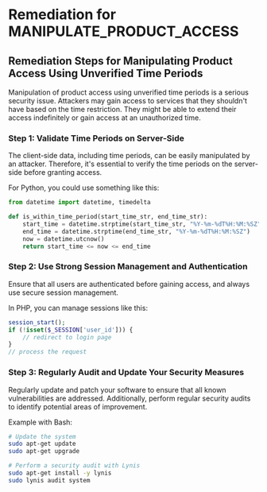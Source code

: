 # Remediation for MANIPULATE_PRODUCT_ACCESS

## Remediation Steps for Manipulating Product Access Using Unverified Time Periods

Manipulation of product access using unverified time periods is a serious security issue. Attackers may gain access to services that they shouldn't have based on the time restriction. They might be able to extend their access indefinitely or gain access at an unauthorized time.

### Step 1: Validate Time Periods on Server-Side

The client-side data, including time periods, can be easily manipulated by an attacker. Therefore, it's essential to verify the time periods on the server-side before granting access.

For Python, you could use something like this:

```python
from datetime import datetime, timedelta

def is_within_time_period(start_time_str, end_time_str):
    start_time = datetime.strptime(start_time_str, "%Y-%m-%dT%H:%M:%SZ")
    end_time = datetime.strptime(end_time_str, "%Y-%m-%dT%H:%M:%SZ")
    now = datetime.utcnow()
    return start_time <= now <= end_time
```

### Step 2: Use Strong Session Management and Authentication

Ensure that all users are authenticated before gaining access, and always use secure session management.

In PHP, you can manage sessions like this:

```php
session_start();
if (!isset($_SESSION['user_id'])) {
    // redirect to login page
}
// process the request
```

### Step 3: Regularly Audit and Update Your Security Measures

Regularly update and patch your software to ensure that all known vulnerabilities are addressed. Additionally, perform regular security audits to identify potential areas of improvement.

Example with Bash:

```bash
# Update the system
sudo apt-get update
sudo apt-get upgrade

# Perform a security audit with Lynis
sudo apt-get install -y lynis
sudo lynis audit system
```
